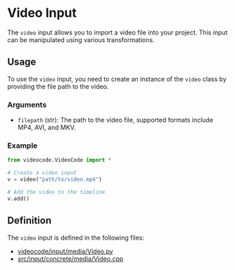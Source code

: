 # Video Input

The `video` input allows you to import a video file into your project. This input can be manipulated using various transformations.

## Usage

To use the `video` input, you need to create an instance of the `video` class by providing the file path to the video.

### Arguments

- `filepath` (str): The path to the video file, supported formats include MP4, AVI, and MKV.

### Example

```python
from videocode.VideoCode import *

# Create a video input
v = video("path/to/video.mp4")

# Add the video to the timeline
v.add()
```

## Definition

The `video` input is defined in the following files:
- [videocode/input/media/Video.py](../../../videocode/input/media/Video.py)
- [src/input/concrete/media/Video.cpp](../../../src/input/concrete/media/Video.cpp)
